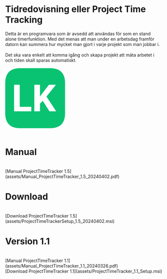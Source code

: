 # Tidredovisning eller Project Time Tracking 

Detta är en programvara som är avsedd att användas för som en stand alone timerfunktion. Med det menas att man under en arbetsdag framför datorn kan summera hur mycket man gjort i varje projekt som man jobbar i. </br></br>
Det ska vara enkelt att komma igång och skapa projekt att mäta arbetet i och tiden skall sparas automatiskt.
<br/><br/>
![LK icon](assets/logo.png)<br/>
<br/>
# Manual

<br/>
[Manual ProjectTimeTracker 1.5](assets/Manual_ProjectTimeTracker_1.5_20240402.pdf)
<br/>

# Download

<br/>
[Download ProjectTimeTracker 1.5](assets/ProjectTimeTrackerSetup_1.5_20240402.msi)
<br/>

# Version 1.1

<br/>
[Manual ProjectTimeTracker 1.1](assets/Manual_ProjectTimeTracker_1.1_20240326.pdf)<br/>
[Download ProjectTimeTracker 1.1](assets/ProjectTimeTracker_1.1_Setup.msi)
